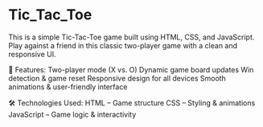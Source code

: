 # Tic_Tac_Toe
This is a simple Tic-Tac-Toe game built using HTML, CSS, and JavaScript. Play against a friend in this classic two-player game with a clean and responsive UI.

🚀 Features:
Two-player mode (X vs. O)
Dynamic game board updates
Win detection & game reset
Responsive design for all devices
Smooth animations & user-friendly interface

🛠️ Technologies Used:
HTML – Game structure
CSS – Styling & animations
JavaScript – Game logic & interactivity

